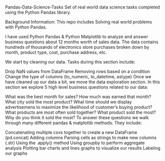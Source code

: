Pandas-Data-Science-Tasks
Set of real world data science tasks completed using the Python Pandas library.

Background Information:
This repo includes Solving real world problems with Python Pandas.

I have used Python Pandas & Python Matplotlib to analyze and answer business questions about 12 months worth of sales data. The data contains hundreds of thousands of electronics store purchases broken down by month, product type, cost, purchase address, etc.

We start by cleaning our data. Tasks during this section include:

Drop NaN values from DataFrame
Removing rows based on a condition
Change the type of columns (to_numeric, to_datetime, astype)
Once we have cleaned up our data a bit, we move the data exploration section. In this section we explore 5 high level business questions related to our data:

What was the best month for sales? How much was earned that month?
What city sold the most product?
What time should we display advertisemens to maximize the likelihood of customer’s buying product?
What products are most often sold together?
What product sold the most? Why do you think it sold the most?
To answer these questions we walk through many different pandas & matplotlib methods. They include:

Concatenating multiple csvs together to create a new DataFrame (pd.concat)
Adding columns
Parsing cells as strings to make new columns (.str)
Using the .apply() method
Using groupby to perform aggregate analysis
Plotting bar charts and lines graphs to visualize our results
Labeling our graphs
